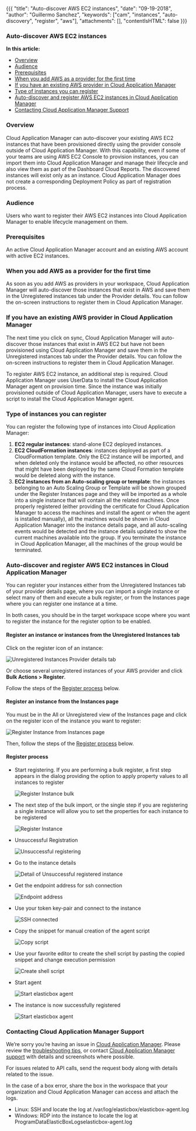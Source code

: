 {{{
"title": "Auto-discover AWS EC2 instances",
"date": "09-19-2018",
"author": "Guillermo Sanchez",
"keywords": ["cam", "instances", "auto-discovery", "register", "aws"],
"attachments": [],
"contentIsHTML": false
}}}

### Auto-discover AWS EC2 instances

**In this article:**
* [Overview](#overview)
* [Audience](#audience)
* [Prerequisites](#prerequisites)
* [When you add AWS as a provider for the first time](#when-you-add-aws-as-a-provider-for-the-first-time)
* [If you have an existing AWS provider in Cloud Application Manager](#if-you-have-an-existing-aws-provider-in-cloud-application-manager)
* [Type of instances you can register](#type-of-instances-you-can-register)
* [Auto-discover and register AWS EC2 instances in Cloud Application Manager](#auto-discover-and-register-aws-ec2-instances-in-cloud-application-manager)
* [Contacting Cloud Application Manager Support](#contacting-cloud-application-manager-support)

### Overview
Cloud Application Manager can auto-discover your existing AWS EC2 instances that have been provisioned directly using the provider console outside of Cloud Application Manager. With this capability, even if some of your teams are using AWS EC2 Console to provision instances, you can import them into Cloud Application Manager and manage their lifecycle and also view them as part of the Dashboard Cloud Reports. The discovered instances will exist only as an instance. Cloud Application Manager does not create a corresponding Deployment Policy as part of registration process.

### Audience

Users who want to register their AWS EC2 instances into Cloud Application Manager to enable lifecycle management on them.

### Prerequisites

An active Cloud Application Manager account and an existing AWS account with active EC2 instances.

### When you add AWS as a provider for the first time

As soon as you add AWS as providers in your workspace, Cloud Application Manager will auto-discover those instances that exist in AWS and save them in the Unregistered instances tab under the Provider details. You can follow the on-screen instructions to register them in Cloud Application Manager.

### If you have an existing AWS provider in Cloud Application Manager

The next time you click on sync, Cloud Application Manager will auto-discover those instances that exist in AWS EC2 but have not been provisioned using Cloud Application Manager and save them in the Unregistered instances tab under the Provider details. You can follow the on-screen instructions to register them in Cloud Application Manager.

To register AWS EC2 instance, an additional step is required. Cloud Application Manager uses UserData to install the Cloud Application Manager agent on provision time. Since the instance was initially provisioned outside of Cloud Application Manager, users have to execute a script to install the Cloud Application Manager agent.

### Type of instances you can register

You can register the following type of instances into Cloud Application Manager:

1. **EC2 regular instances**: stand-alone EC2 deployed instances.
2. **EC2 CloudFormation instances**: instances deployed as part of a CloudFormation template. Only the EC2 instance will be imported, and when deleted only the instance would be affected, no other resources that might have been deployed by the same Cloud Formation template would be deleted along with the instance.
3. **EC2 instances from an Auto-scaling group or template**: the instances belonging to an Auto Scaling Group or Template will be shown grouped under the Register Instances page and they will be imported as a whole into a single instance that will contain all the related machines. Once properly registered (either providing the certificate for Cloud Application Manager to access the machines and install the agent or when the agent is installed manually), all the machines would be shown in Cloud Application Manager into the instance details page, and all auto-scaling events would be detected and the instance details updated to show the current machines available into the group. If you terminate the instance in Cloud Application Manager, all the machines of the group would be terminated.

### Auto-discover and register AWS EC2 instances in Cloud Application Manager

You can register your instances either from the Unregistered Instances tab of your provider details page, where you can import a single instance or select many of them and execute a bulk register, or from the Instances page where you can register one instance at a time.

In both cases, you should be in the target workspace scope where you want to register the instance for the register option to be enabled.

#### Register an instance or instances from the Unregistered Instances tab

Click on the register icon of an instance:

![Unregistered Instances Provider details tab](../../images/cloud-application-manager/register/aws-registerInstance-button.png)

Or choose several unregistered instances of your AWS provider and click **Bulk Actions > Register**.

Follow the steps of the [Register process](#register-process) below.

#### Register an instance from the Instances page

You must be in the All or Unregistered view of the Instances page and click on the register icon of the instance you want to register:

![Register Instance from Instances page](../../images/cloud-application-manager/register/aws-registerInstance-instances-button.png)

Then, follow the steps of the [Register process](#register-process) below.

#### Register process

* Start registering. If you are performing a bulk register, a first step appears in the dialog providing the option to apply property values to all instances to register

    ![Register Instance bulk](../../images/cloud-application-manager/register/aws-registerInstance-bulk.png)

* The next step of the bulk import, or the single step if you are registering a single instance will allow you to set the properties for each  instance to be registered

    ![Register Instance](../../images/cloud-application-manager/register/aws-registerInstance-dialog.png)

* Unsuccessful Registration

    ![Unsuccessful registering](../../images/cloud-application-manager/register/aws-registerInstance-failed.png)

* Go to the instance details

    ![Detail of Unsuccessful registered instance](../../images/cloud-application-manager/register/aws-registerInstance-failedDetails.png)

* Get the endpoint address for ssh connection

    ![Endpoint address](../../images/cloud-application-manager/register/aws-registerInstance-endpoint.png)

* Use your token key-pair and connect to the instance

    ![SSH connected](../../images/cloud-application-manager/register/aws-registerInstance-ssh.png)

* Copy the snippet for manual creation of the agent script

    ![Copy script](../../images/cloud-application-manager/register/aws-registerInstance-snippet.png)

* Use your favorite editor to create the shell script by pasting the copied snippet and change execution permission

    ![Create shell script](../../images/cloud-application-manager/register/aws-registerInstance-chmod.png)

* Start agent

    ![Start elasticbox agent](../../images/cloud-application-manager/register/aws-registerInstance-agent.png)

* The instance is now successfully registered

    ![Start elasticbox agent](../../images/cloud-application-manager/register/aws-registerInstance-success.png)

### Contacting Cloud Application Manager Support

We’re sorry you’re having an issue in [Cloud Application Manager](https://www.ctl.io/cloud-application-manager/). Please review the [troubleshooting tips](../Troubleshooting/troubleshooting-tips.md), or contact [Cloud Application Manager support](mailto:incident@CenturyLink.com) with details and screenshots where possible.

For issues related to API calls, send the request body along with details related to the issue.

In the case of a box error, share the box in the workspace that your organization and Cloud Application Manager can access and attach the logs.

* Linux: SSH and locate the log at /var/log/elasticbox/elasticbox-agent.log
* Windows: RDP into the instance to locate the log at ProgramDataElasticBoxLogselasticbox-agent.log

